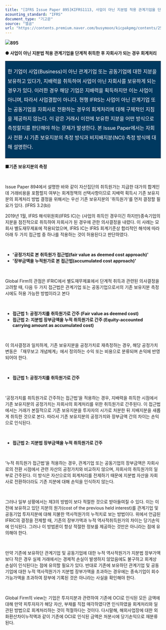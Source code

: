 ```yaml
---
title: "[IFRS Issue Paper 895]KIFRS1113, 사업이 아닌 지분법 적용 관계기업을 단계적 취득한 후 자회사가 되는 경우 회계처리"
acounting_standard: "IFRS"
document_type: "기고문"
source: "엘곰"
url: "https://contents.premium.naver.com/busymoon/kicpakpmg/contents/250708115557660jl"
---
```

![](https://n2.news.naver.com/l.gif?type=content)**895**

**● 사업이 아닌 지분법 적용 관계기업을 단계적 취득한 후 자회사가 되는 경우 회계처리**

<table style=""><tbody><tr><td colspan="3" rowspan="1" style="width: 100.0%; height: 129.0px;  background-color: #003960;"><div><p style="line-height:1.9;"><span style="color:#ffffff;">한 기업이 사업(Business)이 아닌 관계기업 또는 공동기업에 대한 지분을 보유하고 있다가, 지배력을 취득하여 사업이 아닌 자회사를 보유하게 되는 경우가 있다. 이러한 경우 해당 기업은 지배력을 획득하지만 이는 사업이 아니며, 따라서 사업결합이 아니다. 현행 IFRS는 사업이 아닌 관계기업 또는 공동기업을 자회사로 전환하는 경우의 회계처리에 대해 구체적인 지침을 제공하지 않는다. 이 같은 거래시 이전에 보유한 지분을 어떤 방식으로 측정할지를 판단해야 하는 문제가 발생한다. 본 Issue Paper에서는 자회사 전환 시 기존 보유지분의 측정 방식과 비지배지분(NCI) 측정 방식에 대해 설명한다.</span></p></div></td></tr></tbody></table>

**■기존 보유지분의 측정**

**​**

Issue Paper 894에서 설명한 바와 같이 자산집단의 취득원가는 지급한 대가의 합계인데 거래비용을 포함할지 여부는 회계정책의 선택사항이므로 지배력 획득시 기존 보유지분의 회계처리 방법 결정을 위해서는 우선 기존 보유지분의 '취득원가'를 먼저 결정할 필요가 있다. (IFRS 3.2(b))

2019년 1월, IFRS 해석위원회(IFRS IC)는 (사업의 취득인 경우이긴 하지만)종속기업의 지분을 점진적으로 취득하여 자회사가 된 경우에 관한 의사결정을 내렸다. 이 사례는 모회사 별도재무제표에 적용되었으며, IFRS IC는 IFRS 회계기준상 합리적인 해석에 따라 아래 두 가지 접근법 중 하나를 적용하는 것이 허용된다고 판단하였다.

​

- **'공정가치로 본 취득원가 접근법(fair value as deemed cost approach)'**
- **'장부금액을 누적원가로 본 접근법(accumulated cost approach)'**

**​**

Global Firm의 관점은 IFRIC에서 별도재무제표에서 단계적 취득과 관련된 의사결정을 고려할 때, 다음 두 가지 접근법은 관계기업 또는 공동기업으로서의 기존 보유지분 측정 시에도 허용 가능한 방법이라고 본다

​

- **접근법 1: 공정가치를 취득원가로 간주 (Fair value as deemed cost)**
- **접근법 2: 지분법 장부금액을 누적 취득원가로 간주 (Equity-accounted carrying amount as accumulated cost)**

**​**

이 의사결정과 일치하게, 기존 보유지분을 공정가치로 재측정하는 경우, 해당 공정가치 변동은 「재무보고 개념체계」에서 정의하는 수익 또는 비용으로 분류되며 손익에 반영되어야 한다.

​

- **접근법 1: 공정가치를 취득원가로 간주**

**​**

‘공정가치를 취득원가로 간주하는 접근법’을 적용하는 경우, 지배력을 취득한 시점에서 기존 보유지분의 공정가치는 자회사의 회계처리를 위한 취득원가로 간주된다. 이 접근법에서는 거래가 본질적으로 기존 보유지분을 투자자의 시가로 처분한 뒤 지배지분을 새롭게 취득한 것으로 본다. 따라서 기존 보유지분의 공정가치와 장부금액 간의 차이는 손익으로 인식된다.

​

- **접근법 2: 지분법 장부금액을 누적 취득원가로 간주**

​

‘누적 취득원가 접근법’을 적용하는 경우, 관계기업 또는 공동기업의 장부금액은 자회사로의 전환 시점에서 관련 자산의 공정가치와 비교하지 않으며, 자회사의 취득원가의 일부로 간주된다. 이 방식은 자산으로의 회계처리를 전제하기 때문에 지분법 자산을 자회사로 전환하더라도 기존 지분에 대해 손익을 인식하지 않는다.

​

그러나 일부 상황에서는 제3의 방법이 보다 적절한 것으로 받아들여질 수 있다. 이는 이전에 보유하고 있던 지분의 원가(cost of the previous held interest)를 관계기업 및 공동기업 투자지분에 대해 지불한 역사적원가의 누적치로 보는 방법이다. 위에서 언급된 IFRIC의 결정을 전제할 때, 기존의 장부가액과 누적 역사적취득원가의 차이는 당기손익에 인식된다. 그러나 이 방법론이 항상 적절한 정보를 제공하는 것만은 아니라는 점에 유의해야 한다.

​

만약 기존에 보유하던 관계기업 및 공동기업에 대한 누적 역사적원가가 지분법 장부가액보다 작은 경우 실제 거래에서는 경제적 손실이 발생하지 않았음에도 불구하고 회계상 손실이 인식된다는 점에 유의할 필요가 있다. 반대로 기존에 보유하던 관계기업 및 공동기업에 대한 누적 역사적원가가 지분법 장부가액을 초과하는 경우에는 종속기업이 회수가능가액을 초과하여 장부에 기록된 것은 아니라는 사실을 확인해야 한다.

​

Global Firm의 view는 기업은 투자지분과 관련하여 기존에 OCI로 인식된 모든 금액에 대해 만약 피투자자가 해당 자산, 부채를 직접 매각하였다면 인식하였을 회계처리와 일관된 방법으로 회계처리하는 것이 적절하다는 것이다. 다시말해, 해외사업장에 대한 외화환산차이누적액과 같이 기존에 OCI로 인식된 금액은 처분시에 당기손익으로 재분류 된다.